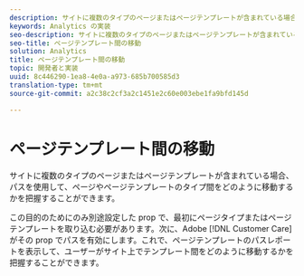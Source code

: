 ```yaml
---
description: サイトに複数のタイプのページまたはページテンプレートが含まれている場合、パスを使用して、ページやページテンプレートのタイプ間をどのように移動するかを把握することができます。
keywords: Analytics の実装
seo-description: サイトに複数のタイプのページまたはページテンプレートが含まれている場合、パスを使用して、ページやページテンプレートのタイプ間をどのように移動するかを把握することができます。
seo-title: ページテンプレート間の移動
solution: Analytics
title: ページテンプレート間の移動
topic: 開発者と実装
uuid: 8c446290-1ea8-4e0a-a973-685b700585d3
translation-type: tm+mt
source-git-commit: a2c38c2cf3a2c1451e2c60e003ebe1fa9bfd145d

---
```



# ページテンプレート間の移動

サイトに複数のタイプのページまたはページテンプレートが含まれている場合、パスを使用して、ページやページテンプレートのタイプ間をどのように移動するかを把握することができます。

この目的のためにのみ別途設定した prop で、最初にページタイプまたはページテンプレートを取り込む必要があります。次に、Adobe [!DNL Customer Care] がその prop でパスを有効にします。これで、ページテンプレートのパスレポートを表示して、ユーザーがサイト上でテンプレート間をどのように移動するかを把握することができます。
